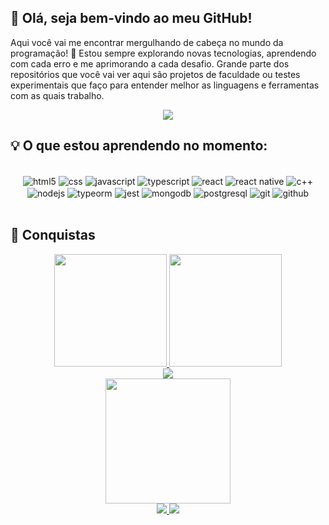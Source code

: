 <h2>👋 Olá, seja bem-vindo ao meu GitHub!</h2>
Aqui você vai me encontrar mergulhando de cabeça no mundo da programação! 🚀
Estou sempre explorando novas tecnologias, aprendendo com cada erro e me aprimorando a cada desafio.
Grande parte dos repositórios que você vai ver aqui são projetos de faculdade ou testes experimentais que faço para entender melhor as linguagens e ferramentas com as quais trabalho.

<p align="center">
  <img src="https://komarev.com/ghpvc/?username=andreluke&color=blue&style=flat-square">
</p>

<h2>💡 O que estou aprendendo no momento:</h2>
<div align="center" style="display: inline_block"><br> 
 
  <img class="tech-icon" align="center" alt="html5" src="https://img.shields.io/badge/HTML5-E34F26?style=for-the-badge&logo=html5&logoColor=white"/> 
  <img class="tech-icon" align="center" alt="css" src="https://img.shields.io/badge/CSS-1572B6?style=for-the-badge&logo=css3&logoColor=white"/> 
  <img class="tech-icon" align="center" alt="javascript" src="https://img.shields.io/badge/JavaScript-F7DF1E?style=for-the-badge&logo=javascript&logoColor=black"/> 
  <img class="tech-icon" align="center" alt="typescript" src="https://img.shields.io/badge/TypeScript-007ACC?style=for-the-badge&logo=typescript&logoColor=white"/> 
  <img class="tech-icon" align="center" alt="react" src="https://img.shields.io/badge/React-61DAFB?style=for-the-badge&logo=react&logoColor=black"/> 
  <img class="tech-icon" align="center" alt="react native" src="https://img.shields.io/badge/React_Native-61DAFB?style=for-the-badge&logo=react&logoColor=black"/> 
  <img class="tech-icon" align="center" alt="c++" src="https://img.shields.io/badge/C++-00599C?style=for-the-badge&logo=cplusplus&logoColor=white"/> 
  <img class="tech-icon" align="center" alt="nodejs" src="https://img.shields.io/badge/Node.js-339933?style=for-the-badge&logo=nodedotjs&logoColor=white"/> 
  <img class="tech-icon" align="center" alt="typeorm" src="https://img.shields.io/badge/TypeORM-FF8C00?style=for-the-badge&logo=typeorm&logoColor=white"/> 
  <img class="tech-icon" align="center" alt="jest" src="https://img.shields.io/badge/Jest-C21325?style=for-the-badge&logo=jest&logoColor=white"/> 
  <img class="tech-icon" align="center" alt="mongodb" src="https://img.shields.io/badge/MongoDB-47A248?style=for-the-badge&logo=mongodb&logoColor=white"/> 
  <img class="tech-icon" align="center" alt="postgresql" src="https://img.shields.io/badge/PostgreSQL-316192?style=for-the-badge&logo=postgresql&logoColor=white"/> 
  <img class="tech-icon" align="center" alt="git" src="https://img.shields.io/badge/Git-F05032?style=for-the-badge&logo=git&logoColor=white"/> 
  <img class="tech-icon" align="center" alt="github" src="https://img.shields.io/badge/GitHub-181717?style=for-the-badge&logo=github&logoColor=white"/> 
</div><br>

## 🌟 Conquistas

<div align="center">
<a href="https://github.com/andreluke">
  <img loading="lazy" height="180em" src="https://github-readme-stats.vercel.app/api?username=andreluke&show_icons=true&theme=algolia&include_all_commits=true&count_private=true"/>
  <img loading="lazy" height="180em" src="https://github-readme-stats.vercel.app/api/top-langs/?username=andreluke&layout=compact&langs_count=7&theme=algolia"/>
</a>
</div>

<div align="center">
  <img src="https://github-readme-streak-stats.herokuapp.com/?user=andreluke&theme=algolia&border_radius=8&locale=pt_BR&mode=weekly&card_width=760&card_height=200"/>
</div>

<div align="center">
  <img align="center" height=200 src="https://github-profile-trophy.vercel.app/?username=andreluke&theme=algolia&no-frame=false&title=Joined2020,Experience,Stars,Followers,Repositories,Commits&margin-w=7&column=-1"/>
</div>

<div align="center">
  <a href="mailto:andre.l.sales2706@gmail.com">
    <img src="https://img.shields.io/badge/Email-D14836?style=for-the-badge&logo=gmail&logoColor=white" />
  </a>
  <a href="https://www.linkedin.com/in/andre-lucas-almeida-sales-156779251/">
    <img src="https://img.shields.io/badge/LinkedIn-0077B5?style=for-the-badge&logo=linkedin&logoColor=white" />
  </a>
</div>

